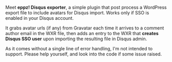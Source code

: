 Meet **eppz! Disqus exporter**, a simple plugin that post process a
WordPress export file to include avatars for Disqus import. Works only
if SSO is enabled in your Disqus account.

It grabs avatar urls (if any) from Gravatar each time it arrives to a
comment author email in the WXR file, then adds an entry to the WXR that
**creates Disqus SSO user** upon importing the resulting file in Disqus admin.

As it comes without a single line of error handling, I'm not intended to support.
Please help yourself, and look into the code if some issue raised.